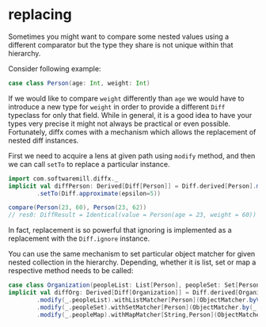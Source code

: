 # replacing

Sometimes you might want to compare some nested values using a different comparator but
the type they share is not unique within that hierarchy.

Consider following example:
```scala
case class Person(age: Int, weight: Int)
```

If we would like to compare `weight` differently than `age` we would have to introduce a new type for `weight` 
in order to provide a different `Diff` typeclass for only that field. While in general, it is a good idea to have your types 
very precise it might not always be practical or even possible. Fortunately, diffx comes with a mechanism which allows
the replacement of nested diff instances.

First we need to acquire a lens at given path using `modify` method, 
and then we can call `setTo` to replace a particular instance.

```scala
import com.softwaremill.diffx._
implicit val diffPerson: Derived[Diff[Person]] = Diff.derived[Person].modify(_.weight)
        .setTo(Diff.approximate(epsilon=5))
```

```scala
compare(Person(23, 60), Person(23, 62))
// res0: DiffResult = Identical(value = Person(age = 23, weight = 60))
```

In fact, replacement is so powerful that ignoring is implemented as a replacement 
with the `Diff.ignore` instance.

You can use the same mechanism to set particular object matcher for given nested collection in the hierarchy.
Depending, whether it is list, set or map a respective method needs to be called:
```scala
case class Organization(peopleList: List[Person], peopleSet: Set[Person], peopleMap: Map[String, Person])
implicit val diffOrg: Derived[Diff[Organization]] = Diff.derived[Organization]
        .modify(_.peopleList).withListMatcher[Person](ObjectMatcher.byValue(_.age))
        .modify(_.peopleSet).withSetMatcher[Person](ObjectMatcher.by(_.age))
        .modify(_.peopleMap).withMapMatcher[String,Person](ObjectMatcher.byValue(_.age))
```